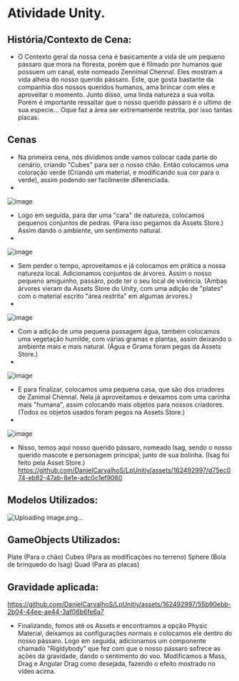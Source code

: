 # Atividade Unity.

## História/Contexto de Cena:
- O Contexto geral da nossa cena é basicamente a vida de um pequeno pássaro que mora na floresta, porém que é filmado por humanos que possuem um canal, este nomeado Zennimal Chennal. Eles mostram a vida alheia do nosso querido pássaro. Este, que gosta bastante da companhia dos nossos queridos humanos, ama brincar com eles e aproveitar o momento. Junto disso, uma linda natureza a sua volta. Porém é importante ressaltar que o nosso querido pássaro é o ultimo de sua especie... Oque faz a área ser extremamente restrita, por isso tantas placas.

## Cenas
- Na primeira cena, nós dividimos onde vamos colocar cada parte do cenário, criando "Cubes" para ser o nosso chão. Então colocamos uma coloração verde (Criando um material, e modificando sua cor para o verde), assim podendo ser facilmente diferenciada.
- 
![image](https://github.com/DanielCarvalhoS/LpUnitiy/assets/162492997/13efb44c-2a4f-44f4-860a-0ac699378bac)

- Logo em seguída, para dar uma "cara" de natureza, colocamos pequenos conjuntos de pedras. (Para isso pegamos da Assets Store.) Assim dando o ambiente, um sentimento natural.
- 
![image](https://github.com/DanielCarvalhoS/LpUnitiy/assets/162492997/3be22c4b-7008-4e61-9d64-fc9e4a80b37f)

- Sem perder o tempo, aproveitamos e já colocamos em prática a nossa natureza local. Adicionamos conjuntos de árvores. Assim o nosso pequeno amiguinho, passáro, pode ter o seu local de vivência. (Ambas árvores vieram da Assets Store do Unity, com uma adição de "plates" com o material escrito "área restrita" em algumas árvores.)
- 
![image](https://github.com/DanielCarvalhoS/LpUnitiy/assets/162492997/9cee747e-cb0e-41a8-b6f6-2a368820b3d3)

- Com a adição de uma pequena passagem água, também colocamos uma vegetação humilde, com várias gramas e plantas, assim deixando o ambiente mais e mais natural. (Água e Grama foram pegas da Assets Store.)
- 
![image](https://github.com/DanielCarvalhoS/LpUnitiy/assets/162492997/b77f27f4-7db6-4a6f-bf42-ca01b4db0185)

- E para finalizar, colocamos uma pequena casa, que são dos criadores de Zanimal Chennal. Nela já aproveitamos e deixamos com uma carinha mais "humana", assim colocando mais objetos para nossos criadores. (Todos os objetos usados foram pegos na Assets Store.)
- 
![image](https://github.com/DanielCarvalhoS/LpUnitiy/assets/162492997/94676f32-f7ea-4939-adfa-e47fec35fae3)

- Nisso, temos aqui nosso querido pássaro, nomeado Isag, sendo o nosso querido mascote e personagem príncipal, junto de sua bolinha. (Isag foi feito pela Asset Store.)
https://github.com/DanielCarvalhoS/LpUnitiy/assets/162492997/d75ec074-eb82-47ab-8e1e-adc0c1ef9060
## Modelos Utilizados:

![Uploading image.png…]()

## GameObjects Utilizados:
Plate (Para o chão) 
Cubes (Para as modificações no terreno)
Sphere (Bola de brinquedo do Isag)
Quad (Para as placas)



## Gravidade aplicada:
https://github.com/DanielCarvalhoS/LpUnitiy/assets/162492997/55b90ebb-2b04-44ee-ae44-3af06b6fe6a7

- Finalizando, fomos até os Assets e encontramos a opção Physic Material, deixamos as configurações normais e colocamos ele dentro do nosso pássaro. Logo em seguída, adicionamos um componente chamado "Rigidybody" que fez com que o nosso pássaro sofrece as ações da gravidade, dando o sentimento do voo. Modificamos a Mass, Drag e Angular Drag como desejada, fazendo o efeito mostrado no vídeo acima.
